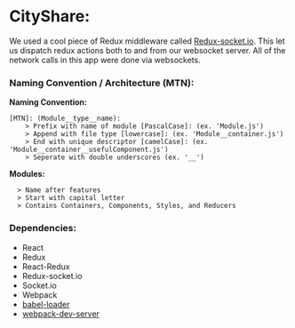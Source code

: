 # CityShare:
We used a cool piece of Redux middleware called [Redux-socket.io](https://github.com/itaylor/redux-socket.io). This let us dispatch redux actions both to and from our websocket server. All of the network calls in this app were done via websockets.

### Naming Convention / Architecture (MTN):

**Naming Convention:**
```
[MTN]: (Module__type__name):
    > Prefix with name of module [PascalCase]: (ex. 'Module.js')
    > Append with file type [lowercase]: (ex. 'Module__container.js')
    > End with unique descriptor [camelCase]: (ex. 'Module__container__usefulComponent.js')
    > Seperate with double underscores (ex. '__')
```

**Modules:**
```
  > Name after features
  > Start with capital letter
  > Contains Containers, Components, Styles, and Reducers
```

### Dependencies:

* React
* Redux
* React-Redux
* Redux-socket.io
* Socket.io
* Webpack
* [babel-loader](https://github.com/babel/babel-loader)
* [webpack-dev-server](https://github.com/webpack/webpack-dev-server)
